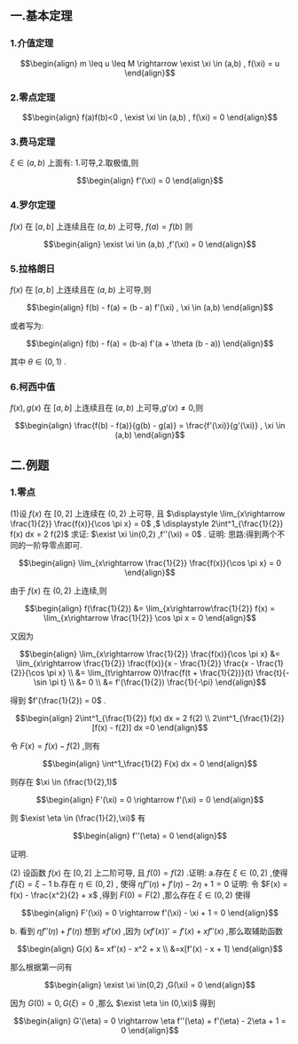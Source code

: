## 一.基本定理
### 1.介值定理

$$\begin{align}
    m \leq u \leq M \rightarrow \exist \xi \in (a,b) , f(\xi) = u
\end{align}$$

### 2.零点定理

$$\begin{align}
    f(a)f(b)<0 , \exist \xi \in (a,b) , f(\xi) = 0 
\end{align}$$

### 3.费马定理
$\xi \in (a,b)$ 上面有: 1.可导,2.取极值,则

$$\begin{align}
    f'(\xi) = 0
\end{align}$$

### 4.罗尔定理
$f(x)$ 在 $[a,b]$ 上连续且在 $(a,b)$ 上可导, $f(a) = f(b)$ 则

$$\begin{align}
    \exist \xi \in (a,b) ,f'(\xi) = 0
\end{align}$$


### 5.拉格朗日
$f(x)$ 在 $[a,b]$ 上连续且在 $(a,b)$ 上可导,则

$$\begin{align}
    f(b) - f(a) = (b - a) f'(\xi) , \xi \in (a,b)
\end{align}$$

或者写为:

$$\begin{align}
    f(b) - f(a) = (b-a) f'(a + \theta (b - a))
\end{align}$$

其中 $\theta \in (0,1)$ .

### 6.柯西中值
$f(x),g(x)$ 在 $[a,b]$ 上连续且在 $(a,b)$ 上可导,$g'(x) \not ={0}$,则

$$\begin{align}
    \frac{f(b) - f(a)}{g(b) - g(a)} = \frac{f'(\xi)}{g'(\xi)} , \xi \in (a,b)
\end{align}$$


## 二.例题
### 1.零点
(1)设 $f(x)$ 在 $[0,2]$ 上连续在 $(0,2)$ 上可导, 且 $\displaystyle \lim_{x\rightarrow \frac{1}{2}} \frac{f(x)}{\cos \pi x} = 0$ ,$ \displaystyle 2\int^1_{\frac{1}{2}} f(x) dx = 2 f(2)$ 求证: $\exist \xi \in(0,2) ,f''(\xi) = 0$ .
证明:
思路:得到两个不同的一阶导零点即可. 

$$\begin{align}
    \lim_{x\rightarrow \frac{1}{2}} \frac{f(x)}{\cos \pi x} = 0
\end{align}$$

由于 $f(x)$ 在 $(0,2)$ 上连续,则

$$\begin{align}
    f(\frac{1}{2}) &= \lim_{x\rightarrow\frac{1}{2}} f(x) = \lim_{x\rightarrow \frac{1}{2}} \cos \pi x = 0 
\end{align}$$

又因为

$$\begin{align}
    \lim_{x\rightarrow \frac{1}{2}} \frac{f(x)}{\cos \pi x} &= \lim_{x\rightarrow \frac{1}{2}}  \frac{f(x)}{x - \frac{1}{2}} \frac{x - \frac{1}{2}}{\cos \pi x} \\
    &= \lim_{t\rightarrow 0}\frac{f(t + \frac{1}{2})}{t} \frac{t}{-\sin \pi t} \\
    &= 0 \\ 
    &= f'(\frac{1}{2}) \frac{1}{-\pi}
\end{align}$$

得到 $f'(\frac{1}{2}) = 0$ .

$$\begin{align}
    2\int^1_{\frac{1}{2}} f(x) dx = 2 f(2) \\
    2\int^1_{\frac{1}{2}}[f(x) - f(2)] dx =0 
\end{align}$$

令 $F(x) = f(x) - f(2)$ ,则有

$$\begin{align}
    \int^1_\frac{1}{2} F(x) dx = 0
\end{align}$$

则存在 $\xi \in (\frac{1}{2},1)$ 

$$\begin{align}
    F'(\xi) = 0 \rightarrow f'(\xi) = 0
\end{align}$$

则 $\exist \eta \in (\frac{1}{2},\xi)$ 有

$$\begin{align}
    f''(\eta) = 0
\end{align}$$

证明.

(2) 设函数 $f(x)$ 在 $[0,2]$ 上二阶可导, 且 $f(0) = f(2)$ .证明:
a.存在 $\xi \in (0,2)$ ,使得 $f'(\xi) = \xi - 1$
b.存在  $\eta \in (0,2)$ , 使得 $\eta f''(\eta) + f'(\eta) - 2\eta + 1 = 0$
证明:
令 $F(x) = f(x) - \frac{x^2}{2} + x$ ,得到 $F(0) = F(2)$ ,那么存在 $\xi \in (0,2)$ 使得

$$\begin{align}
    F'(\xi) = 0 \rightarrow f'(\xi)  - \xi + 1 = 0
\end{align}$$

b.
看到 $\eta f''(\eta) + f'(\eta)$ 想到 $xf'(x)$ ,因为 $(xf'(x))' = f'(x) + xf''(x)$ ,那么取辅助函数

$$\begin{align}
    G(x) &= xf'(x) - x^2 + x \\
    &=x[f'(x) - x + 1]
\end{align}$$

那么根据第一问有

$$\begin{align}
    \exist \xi \in(0,2) ,G(\xi) = 0
\end{align}$$

因为 $G(0) = 0 , G(\xi) = 0$ ,那么 $\exist \eta \in (0,\xi)$ 得到

$$\begin{align}
    G'(\eta) = 0 \rightarrow \eta f''(\eta) + f'(\eta) - 2\eta + 1 = 0
\end{align}$$